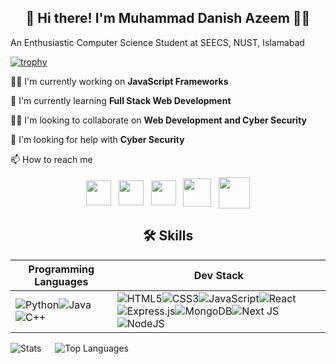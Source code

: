 ## <div align="center">🚀 Hi there! I'm Muhammad Danish Azeem 👋🏻 </div>

An Enthusiastic Computer Science Student at SEECS, NUST, Islamabad

[![trophy](https://github-profile-trophy.vercel.app/?username=mda1458&theme=onestar&column=7&row=1)](https://github.com/ryo-ma/github-profile-trophy)


👩‍💻 I'm currently working on **JavaScript Frameworks**

🧠 I'm currently learning **Full Stack Web Development**

👯‍♀️ I'm looking to collaborate on **Web Development and Cyber Security**

🤔 I'm looking for help with **Cyber Security**

📫 How to reach me 

<p align="center">
<a href="mailto:muhammaddanish1458@gmail.com" target="blank"><img align="center" src="https://cdn-icons-png.flaticon.com/128/5968/5968534.png" alt="" height="40" width="40" /></a>&nbsp&nbsp
<a href="https://linkedin.com/in/mda1458" target="blank"><img align="center" src="https://cdn-icons-png.flaticon.com/128/2504/2504923.png" alt="" height="40" width="40" /></a>&nbsp&nbsp
<a href="https://www.facebook.com/mda1458/" target="blank"><img align="center" src="https://cdn-icons-png.flaticon.com/128/2504/2504903.png" alt="" height="40" width="40" /></a>&nbsp&nbsp
<a href="https://instagram.com/iamdanish1458" target="blank"><img align="center" src="https://cdn-icons-png.flaticon.com/128/4923/4923005.png" alt="" height="45" width="45" /></a>&nbsp&nbsp
<a href="https://www.hackerrank.com/Mda1458" target="blank"><img align="center" src="https://upload.wikimedia.org/wikipedia/commons/thumb/4/40/HackerRank_Icon-1000px.png/800px-HackerRank_Icon-1000px.png" alt="" height="50" width="50" /></a>
</p>


## <div align="center"> 🛠 Skills </div>

| Programming Languages | Dev Stack |
| --- | --- |
| ![Python](https://img.shields.io/badge/python-3670A0?style=for-the-badge&logo=python&logoColor=FFFFFF)![Java](https://img.shields.io/badge/java-%23ED8B00.svg?style=for-the-badge&logo=openjdk&logoColor=white)![C++](https://img.shields.io/badge/c++-%2300599C.svg?style=for-the-badge&logo=c%2B%2B&logoColor=white) | ![HTML5](https://img.shields.io/badge/html5-%23E34F26.svg?style=for-the-badge&logo=html5&logoColor=white)![CSS3](https://img.shields.io/badge/css3-%231572B6.svg?style=for-the-badge&logo=css3&logoColor=white)![JavaScript](https://img.shields.io/badge/javascript-%23323330.svg?style=for-the-badge&logo=javascript&logoColor=%23F7DF1E)![React](https://img.shields.io/badge/react-%2320232a.svg?style=for-the-badge&logo=react&logoColor=%2361DAFB)![Express.js](https://img.shields.io/badge/express.js-%23404d59.svg?style=for-the-badge&logo=express&logoColor=%2361DAFB)![MongoDB](https://img.shields.io/badge/MongoDB-%234ea94b.svg?style=for-the-badge&logo=mongodb&logoColor=white)![Next JS](https://img.shields.io/badge/Next-black?style=for-the-badge&logo=next.js&logoColor=white)![NodeJS](https://img.shields.io/badge/node.js-6DA55F?style=for-the-badge&logo=node.js&logoColor=white) |

![Stats](https://github-readme-stats.vercel.app/api?username=mda1458&show_icons=true&theme=highcontrast) &emsp; ![Top Languages](https://github-readme-stats.vercel.app/api/top-langs/?username=mda1458&layout=donut&theme=highcontrast)
